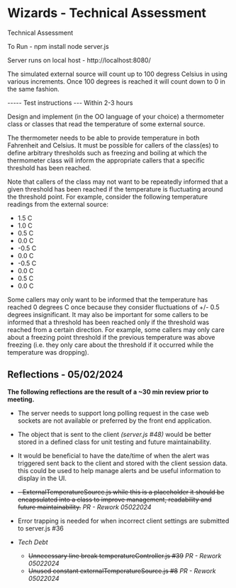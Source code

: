 

# Wizards - Technical Assessment
Technical Assessment

To Run - 
npm install
node server.js

Server runs on local host - http://localhost:8080/ 

The simulated external source will count up to 100 degress Celsius in using various increments. Once 100 degrees is reached it will count down to 0 in the same fashion. 



----- Test instructions ---
Within 2-3 hours 

Design and implement (in the OO language of your choice) a thermometer class or classes that read the temperature of some external source. 

The thermometer needs to be able to provide temperature in both Fahrenheit and Celsius.  It must be possible for callers of the class(es) to define arbitrary thresholds such as freezing and boiling at which the thermometer class will inform the appropriate callers that a specific threshold has been reached. 

Note that callers of the class may not want to be repeatedly informed that a given threshold has been reached if the temperature is fluctuating around the threshold point. For example, consider the following temperature readings from the external source:

 - 1.5 C
 - 1.0 C
 - 0.5 C
 - 0.0 C
 - -0.5 C
 - 0.0 C
 - -0.5 C
 - 0.0 C
 - 0.5 C
 - 0.0 C

Some callers may only want to be informed that the temperature has reached 0 degrees C once because they consider fluctuations of +/- 0.5 degrees insignificant. It may also be important for some callers to be informed that a threshold has been reached only if the threshold was reached from a certain direction. For example, some callers may only care about a freezing point threshold if the previous temperature was above freezing (i.e. they only care about the threshold if it occurred while the temperature was dropping).

## **Reflections - 05/02/2024**

 

**The following reflections are the result of a ~30 min review prior to meeting.**

 - The server needs to support long polling request in the case web
   sockets are not available or preferred by the front end application. 
 - The object that is sent to the client *(server.js #48)* would be
   better stored in a defined class for unit testing and future
   maintainability.    
   
 - It would be beneficial to have the date/time of
   when the alert was triggered sent back to the client and stored with
   the client session data. this could be used to help manage alerts and
   be useful information to display in the UI.
   
 - ~~- ExternalTemperatureSource.js while this is a placeholder it should be
   encapsulated into a class to improve management, readability and
   future maintainability.~~  *PR - Rework 05022024*
   
 - Error trapping is needed for when incorrect client settings are
   submitted to server.js #36
      
 - *Tech Debt*
	 - ~~Unnecessary line break temperatureController.js #39~~ *PR - Rework 05022024*
	 - ~~Unused constant externalTemperatureSource.js #8~~ *PR - Rework 05022024*
